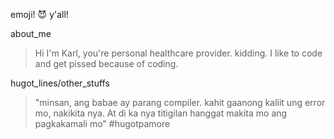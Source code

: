 emoji! :smiling_imp: y'all!

about_me

> Hi I'm Karl, you're personal healthcare provider. kidding. I like to code and get pissed because of coding. 

hugot_lines/other_stuffs

> "minsan, ang babae ay parang compiler. kahit gaanong kaliit ung error mo, nakikita nya. At di ka nya titigilan hanggat makita mo ang pagkakamali mo" #hugotpamore